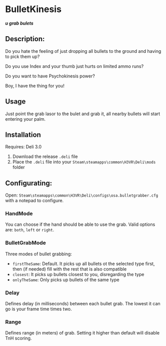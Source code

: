 # BulletKinesis
***u grab bulets***

## Description:
Do you hate the feeling of just dropping all bullets to the ground and having to pick them up?

Do you use Index and your thumb just hurts on limited ammo runs?

Do you want to have Psychokinesis power?

Boy, I have the thing for you!

## Usage

Just point the grab lasor to the bulet and grab it, all nearby bullets will start entering your palm.

## Installation
Requires: Deli 3.0
1. Download the release `.deli` file
2. Place the `.deli` file into your `Steam\steamapps\common\H3VR\Deli\mods` folder

## Configurating:
Open: `Steam\steamapps\common\H3VR\Deli\configs\osa.bulletgrabber.cfg` with a notepad to configure. 

### HandMode
You can choose if the hand should be able to use the grab.
Valid options are: `both`, `left` or `right`.
### BulletGrabMode
Three modes of bullet grabbing:
- `firstTheSame`: Default. It picks up all bullets ot the selected type first, then (if needed) fill with the rest that is also compatible
- `closest`: It picks up bullets closest to you, disregarding the type
- `onlyTheSame`: Only picks up bullets of the same type

### Delay
Defines delay (in milliseconds) between each bullet grab.
The lowest it can go is your frame time times two.

### Range
Defines range (in meters) of grab. Setting it higher than default will disable TnH scoring.
